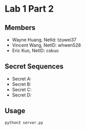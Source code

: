 # Lab 1 Part 2
## Members
* Wayne Huang, NetId: tzuwei37
* Vincent Wang, NetID: whwen528
* Eric Kuo, NetID: cskuo

## Secret Sequences
* Secret A:
* Secret B:
* Secret C:
* Secret D:

## Usage
```
python3 server.py
```
